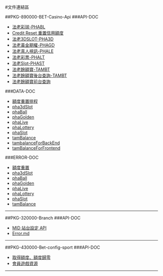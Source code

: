 #文件連結區

##PKG-890000-BET-Casino-Api
###API-DOC
* [法老彩球-PHABL](https://github.com/MID-TEAM/PKG-890000-Bet-Casino-Api/blob/master/_md/api/PhaBall.md)
* [Credit Reset 重置信用額度](https://github.com/MID-TEAM/PKG-890000-Bet-Casino-Api/blob/master/_md/api/creditReset.md)
* [法老3DSLOT-PHA3D](https://github.com/MID-TEAM/PKG-890000-Bet-Casino-Api/blob/master/_md/api/pha3dSlot.md)
* [法老黃金期權-PHAGD](https://github.com/MID-TEAM/PKG-890000-Bet-Casino-Api/blob/master/_md/api/phaGolden.md)
* [法老真人視訊-PHALE](https://github.com/MID-TEAM/PKG-890000-Bet-Casino-Api/blob/master/_md/api/phaLive.md)
* [法老彩票-PHALT](https://github.com/MID-TEAM/PKG-890000-Bet-Casino-Api/blob/master/_md/api/phaLottery.md)
* [法老Slot-PHAST](https://github.com/MID-TEAM/PKG-890000-Bet-Casino-Api/blob/master/_md/api/phaSlot.md)
* [法老餘額寶-TAMBT](https://github.com/MID-TEAM/PKG-890000-Bet-Casino-Api/blob/master/_md/api/tamBalance.md)
* [法老餘額寶後台查詢-TAMBT](https://github.com/MID-TEAM/PKG-890000-Bet-Casino-Api/blob/master/_md/api/tamBalanceForBackend.md)
* [法老餘額寶前台查詢](https://github.com/MID-TEAM/PKG-890000-Bet-Casino-Api/blob/master/_md/api/tamBalanceForFrontend.md)

###DATA-DOC
* [額度重置排程](https://github.com/MID-TEAM/PKG-890000-Bet-Casino-Api/blob/master/_md/data/creditReset.md)
* [pha3dSlot](https://github.com/MID-TEAM/PKG-890000-Bet-Casino-Api/blob/master/_md/data/pha3dSlot.md)
* [phaBall](https://github.com/MID-TEAM/PKG-890000-Bet-Casino-Api/blob/master/_md/data/phaBall.md)
* [phaGolden](https://github.com/MID-TEAM/PKG-890000-Bet-Casino-Api/blob/master/_md/data/phaGolden.md)
* [phaLive](https://github.com/MID-TEAM/PKG-890000-Bet-Casino-Api/blob/master/_md/data/phaLive.md)
* [phaLottery](https://github.com/MID-TEAM/PKG-890000-Bet-Casino-Api/blob/master/_md/data/phaLottery.md)
* [phaSlot](https://github.com/MID-TEAM/PKG-890000-Bet-Casino-Api/blob/master/_md/data/phaSlot.md)
* [tamBalance](https://github.com/MID-TEAM/PKG-890000-Bet-Casino-Api/blob/master/_md/data/tamBalance.md)
* [tambalanceForBackEnd](https://github.com/MID-TEAM/PKG-890000-Bet-Casino-Api/blob/master/_md/data/tamBalanceForBackend.md)
* [tamBalanceForFrontend](https://github.com/MID-TEAM/PKG-890000-Bet-Casino-Api/blob/master/_md/data/tamBalanceForFrontend.md)

###ERROR-DOC
* [額度重置](https://github.com/MID-TEAM/PKG-890000-Bet-Casino-Api/blob/master/_md/error/creditReset.md)
* [pha3dSlot](https://github.com/MID-TEAM/PKG-890000-Bet-Casino-Api/blob/master/_md/error/pha3dSlot.md)
* [phaBall](https://github.com/MID-TEAM/PKG-890000-Bet-Casino-Api/blob/master/_md/error/phaBall.md)
* [phaGolden](https://github.com/MID-TEAM/PKG-890000-Bet-Casino-Api/blob/master/_md/error/phaGolden.md)
* [phaLive](https://github.com/MID-TEAM/PKG-890000-Bet-Casino-Api/blob/master/_md/error/phaLive.md)
* [phaLottery](https://github.com/MID-TEAM/PKG-890000-Bet-Casino-Api/blob/master/_md/error/phaLottery.md)
* [phaSlot](https://github.com/MID-TEAM/PKG-890000-Bet-Casino-Api/blob/master/_md/error/phaSlot.md)
* [tamBalance](https://github.com/MID-TEAM/PKG-890000-Bet-Casino-Api/blob/master/_md/error/tamBalance.md)

---
##PKG-320000-Branch
###API-DOC
* [MID 站台設定 API](https://github.com/MID-TEAM/PKG-320000-Bet-branch/blob/master/_md/CONFIG.md)
* [Error.md](https://github.com/MID-TEAM/PKG-320000-Bet-branch/blob/master/_md/Error.md)

---
##PKG-430000-Bet-config-sport
###API-DOC
* [取得額度、額度歸零](https://github.com/MID-TEAM/PKG-430000-Bet-config-sport/blob/master/_md/API/%E5%8F%96%E5%BE%97%E9%A1%8D%E5%BA%A6%E3%80%81%E9%A1%8D%E5%BA%A6%E6%AD%B8%E9%9B%B6.md)
* [會員遊戲資源](https://github.com/MID-TEAM/PKG-430000-Bet-config-sport/blob/master/_md/API/%E6%9C%83%E5%93%A1%E8%B3%87%E6%BA%90.md)

---



